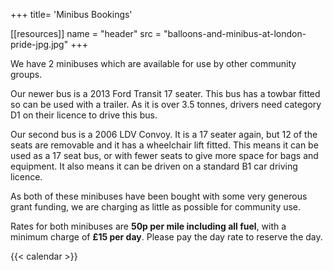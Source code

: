 +++
title= 'Minibus Bookings'

[[resources]]
  name = "header"
  src = "balloons-and-minibus-at-london-pride-jpg.jpg"
+++

We have 2 minibuses which are available for use by other community groups.

Our newer bus is a 2013 Ford Transit 17 seater. This bus has a towbar fitted so can be used with a trailer. As it is over 3.5 tonnes, drivers need category D1 on their licence to drive this bus.

Our second bus is a 2006 LDV Convoy. It is a 17 seater again, but 12 of the seats are removable and it has a wheelchair lift fitted. This means it can be used as a 17 seat bus, or with fewer seats to give more space for bags and equipment. It also means it can be driven on a standard B1 car driving licence.

As both of these minibuses have been bought with some very generous grant funding, we are charging as little as possible for community use.

Rates for both minibuses are **50p per mile including all fuel**, with a minimum charge of **£15 per day**. Please pay the day rate to reserve the day.


{{< calendar >}}
